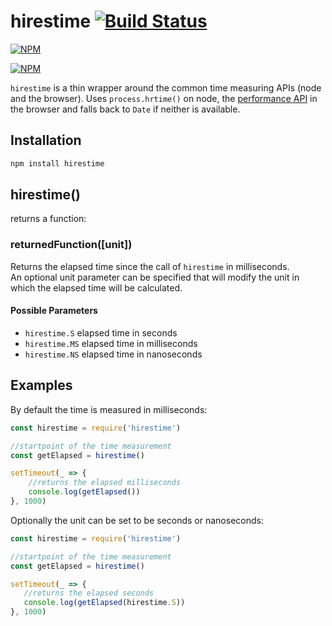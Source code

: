 # hirestime [![Build Status](https://api.travis-ci.org/seriousManual/hirestime.png)](https://travis-ci.org/seriousManual/hirestime)

[![NPM](https://nodei.co/npm/hirestime.png)](https://nodei.co/npm/hirestime/)

[![NPM](https://nodei.co/npm-dl/hirestime.png?months=12)](https://nodei.co/npm/hirestime/)

`hirestime` is a thin wrapper around the common time measuring APIs (node and the browser).
Uses `process.hrtime()` on node, the [performance API](https://developer.mozilla.org/de/docs/Web/API/Performance/now) in the browser and falls back to `Date` if neither is available.

## Installation

````bash
npm install hirestime
````

## hirestime()
returns a function:

### returnedFunction([unit])
Returns the elapsed time since the call of `hirestime` in milliseconds.    
An optional unit parameter can be specified that will modify the unit in which the elapsed time will be calculated.    

#### Possible Parameters

* `hirestime.S` elapsed time in seconds
* `hirestime.MS` elapsed time in milliseconds
* `hirestime.NS` elapsed time in nanoseconds

## Examples

By default the time is measured in milliseconds:
````javascript
const hirestime = require('hirestime')

//startpoint of the time measurement
const getElapsed = hirestime()

setTimeout(_ => {
    //returns the elapsed milliseconds
    console.log(getElapsed())
}, 1000)
````
 
Optionally the unit can be set to be seconds or nanoseconds:
 ````javascript
const hirestime = require('hirestime')

//startpoint of the time measurement
const getElapsed = hirestime()

setTimeout(_ => {
    //returns the elapsed seconds
    console.log(getElapsed(hirestime.S))
}, 1000)
````
 
